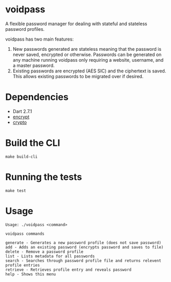 # voidpass

A flexible password manager for dealing with stateful and stateless password profiles.

voidpass has two main features:

1. New passwords generated are stateless meaning that the password is never saved, encrypted or otherwise. Passwords can be generated on any machine running voidpass only requiring a website, username, and a master password.
2. Existing passwords are encrypted (AES SIC) and the ciphertext is saved. This allows existing passwords to be migrated over if desired.

# Dependencies

- Dart 2.7.1
- [encrypt](https://pub.dev/packages/encrypt)
- [crypto](https://pub.dev/packages/crypto)

# Build the CLI

`make build-cli`

# Running the tests

`make test`

# Usage

```
Usage: ./voidpass <command>

voidpass commands

generate - Generates a new password profile (does not save password)
add - Adds an existing password (encrypts password and saves to file)
delete - Remove a password profile
list - Lists metadata for all passwords
search - Searches through password profile file and returns relevent profile entries
retrieve - Retrieves profile entry and reveals password
help - Shows this menu
```
